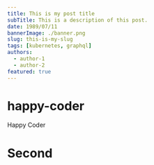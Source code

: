 ```yaml
---
title: This is my post title
subTitle: This is a description of this post.
date: 1989/07/11
bannerImage: ./banner.png
slug: this-is-my-slug
tags: [kubernetes, graphql]
authors:
  - author-1
  - author-2
featured: true
---
```


# happy-coder
Happy Coder

# Second
